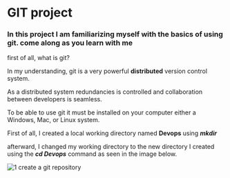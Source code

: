 # GIT project

### In this project I am familiarizing myself with the basics of using git. come along as you learn with me

first of all, what is git?

In my understanding, git is a very powerful **distributed** version control system. 

As a distributed system redundancies is controlled and collaboration between developers is seamless.

To be able to use git it must be installed on your computer either a Windows, Mac, or Linux system.

First of all, I created a local working directory named **Devops** using ***mkdir*** 

afterward, I changed my working directory to the new directory I created using the ***cd Devops*** command as seen in the image below.

![1  create a git repository](https://github.com/brightfav/git-project-2/assets/107005839/b2cdb868-c7f5-42df-b4f3-b1757168ffbb)






